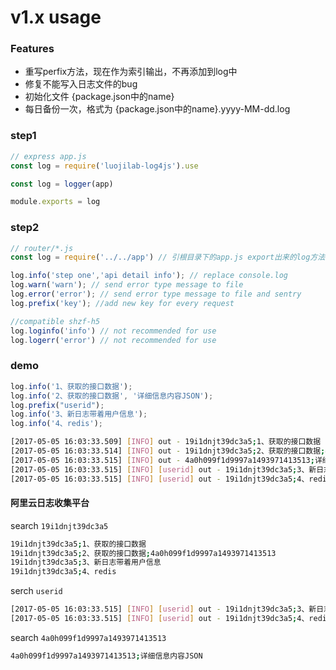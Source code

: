 # v1.x usage

### Features
-  重写perfix方法，现在作为索引输出，不再添加到log中
-  修复不能写入日志文件的bug
  - 初始化文件 {package.json中的name}
  - 每日备份一次，格式为 {package.json中的name}.yyyy-MM-dd.log  

### step1
```javascript
// express app.js
const log = require('luojilab-log4js').use

const log = logger(app)

module.exports = log
```

### step2
```javascript
// router/*.js
const log = require('../../app') // 引根目录下的app.js export出来的log方法

log.info('step one','api detail info'); // replace console.log
log.warn('warn'); // send error type message to file
log.error('error'); // send error type message to file and sentry
log.prefix('key'); //add new key for every request

//compatible shzf-h5
log.loginfo('info') // not recommended for use
log.logerr('error') // not recommended for use
```

### demo

```javascript
log.info('1、获取的接口数据');
log.info('2、获取的接口数据', '详细信息内容JSON');
log.prefix("userid");
log.info('3、新日志带着用户信息');
log.info('4、redis');
```

```bash
[2017-05-05 16:03:33.509] [INFO] out - 19i1dnjt39dc3a5;1、获取的接口数据
[2017-05-05 16:03:33.514] [INFO] out - 19i1dnjt39dc3a5;2、获取的接口数据;4a0h099f1d9997a1493971413513
[2017-05-05 16:03:33.515] [INFO] out - 4a0h099f1d9997a1493971413513;详细信息内容JSON
[2017-05-05 16:03:33.515] [INFO] [userid] out - 19i1dnjt39dc3a5;3、新日志带着用户信息
[2017-05-05 16:03:33.515] [INFO] [userid] out - 19i1dnjt39dc3a5;4、redis
```

#### 阿里云日志收集平台

search `19i1dnjt39dc3a5`
```bash
19i1dnjt39dc3a5;1、获取的接口数据
19i1dnjt39dc3a5;2、获取的接口数据;4a0h099f1d9997a1493971413513
19i1dnjt39dc3a5;3、新日志带着用户信息
19i1dnjt39dc3a5;4、redis
```

serch `userid`
```bash
[2017-05-05 16:03:33.515] [INFO] [userid] out - 19i1dnjt39dc3a5;3、新日志带着用户信息
[2017-05-05 16:03:33.515] [INFO] [userid] out - 19i1dnjt39dc3a5;4、redis
```


search `4a0h099f1d9997a1493971413513`
```bash
4a0h099f1d9997a1493971413513;详细信息内容JSON
```
